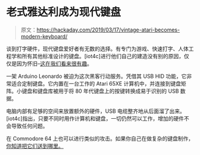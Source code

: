 # 老式雅达利成为现代键盘

> 原文：<https://hackaday.com/2019/03/17/vintage-atari-becomes-modern-keyboard/>

谈到打字硬件，现代键盘爱好者有无数的选择。有专门为游戏、快速打字、人体工程学和所有其他标准设计的键盘。[iot4c]进行他们自己的建造没有别的原因，仅仅是因为怀旧–[这在我们看来很有趣](https://camper-assistant.com/atrkb.html)。

一架 Arduino Leonardo 被迫为这次黑客行动服务。凭借其 USB HID 功能，它非常适合定制键盘。它内置在一台工作的 Atari 65XE 计算机中，并连接到键盘矩阵。小键盘和键盘库被用于将 80 年代键盘上的按键转换成易于识别的 USB 数据。

电脑内部有足够的空间来放置额外的硬件，USB 电缆整齐地从后面溜了出来。[iot4c]指出，只要不同时用作计算机和键盘，一切仍然可以工作，增加的硬件不会导致任何问题。

在 Commodore 64 上也可以进行类似的攻击。如果你自己在做复杂的键盘制作，[你知道把它们送到哪里。](http://hackaday.com/submit-a-tip)